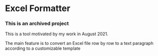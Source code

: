 # Excel Formatter

### This is an archived project

This is a tool motivated by my work in August 2021.

The main feature is to convert an Excel file row by row to a text paragraph according to a customizable template
